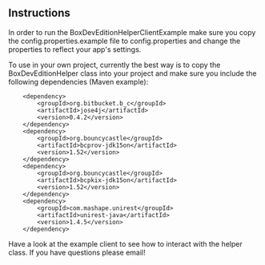 ## Instructions
In order to run the BoxDevEditionHelperClientExample make sure you copy the config.properties.example file to config.properties and change the properties to reflect your app's settings.

To use in your own project, currently the best way is to copy the BoxDevEditionHelper class into your project and make sure you include the following dependencies (Maven example):

```maven
	<dependency>
	    <groupId>org.bitbucket.b_c</groupId>
	    <artifactId>jose4j</artifactId>
	    <version>0.4.2</version>
	</dependency>
	<dependency>
		<groupId>org.bouncycastle</groupId>
		<artifactId>bcprov-jdk15on</artifactId>
		<version>1.52</version>
	</dependency>
	<dependency>
		<groupId>org.bouncycastle</groupId>
		<artifactId>bcpkix-jdk15on</artifactId>
		<version>1.52</version>
	</dependency>
	<dependency>
	    <groupId>com.mashape.unirest</groupId>
	    <artifactId>unirest-java</artifactId>
	    <version>1.4.5</version>
	</dependency>
```

Have a look at the example client to see how to interact with the helper class.  If you have questions please email!
